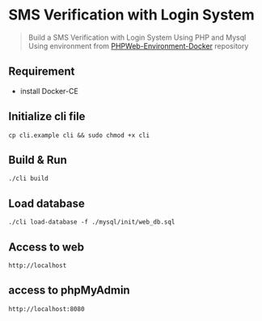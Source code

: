 # SMS Verification with Login System
> Build a SMS Verification with Login System Using PHP and Mysql
> Using environment from [PHPWeb-Environment-Docker](https://github.com/phongdk29101999/PHPWeb-Environment-Docker) repository

## Requirement

- install Docker-CE

## Initialize cli file

```
cp cli.example cli && sudo chmod +x cli
```

## Build & Run

```
./cli build
```

## Load database

```
./cli load-database -f ./mysql/init/web_db.sql
```

## Access to web

```
http://localhost
```

## access to phpMyAdmin

```
http://localhost:8080
```
